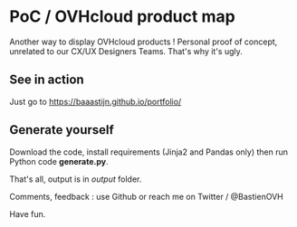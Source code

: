 # PoC / OVHcloud product map

Another way to display OVHcloud products !
Personal proof of concept, unrelated to our CX/UX Designers Teams. That's why it's ugly.


## See in action

Just go to https://baaastijn.github.io/portfolio/

## Generate yourself

Download the code, install requirements (Jinja2 and Pandas only) then run Python code **generate.py**.

That's all, output is in *output* folder.

Comments, feedback : use Github or reach me on Twitter / @BastienOVH

Have fun.